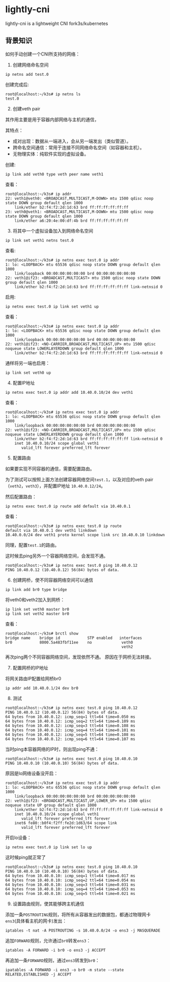 # lightly-cni
lightly-cni is a lightweight CNI fork3s/kubernetes


## 背景知识

如何手动创建一个CNI所支持的网络： 

1. 创建网络命名空间

```
ip netns add test.0
```

创建完成后: 

```shell
root@localhost:~/k3s# ip netns ls
test.0
```

2. 创建veth pair

其作用主要是用于容器内部网络与主机的通信， 

其特点：

+ 成对出现：数据从一端进入，会从另一端发出（类似管道）。
+ 跨命名空间通信：常用于连接不同网络命名空间（如容器和主机）。
+ 无物理实体：纯软件实现的虚拟设备。

创建: 

```
ip link add veth0 type veth peer name veth1
```

查看：

```shell
root@localhost:~/k3s# ip addr
22: veth1@veth0: <BROADCAST,MULTICAST,M-DOWN> mtu 1500 qdisc noop state DOWN group default qlen 1000
    link/ether b2:f4:f2:2d:1d:63 brd ff:ff:ff:ff:ff:ff
23: veth0@veth1: <BROADCAST,MULTICAST,M-DOWN> mtu 1500 qdisc noop state DOWN group default qlen 1000
    link/ether a6:20:4e:00:df:4b brd ff:ff:ff:ff:ff:ff
```

3. 将其中一个虚拟设备加入到网络命名空间

```
ip link set veth1 netns test.0
```

查看:

```shell
root@localhost:~/k3s# ip netns exec test.0 ip addr
1: lo: <LOOPBACK> mtu 65536 qdisc noop state DOWN group default qlen 1000
    link/loopback 00:00:00:00:00:00 brd 00:00:00:00:00:00
22: veth1@if23: <BROADCAST,MULTICAST> mtu 1500 qdisc noop state DOWN group default qlen 1000
    link/ether b2:f4:f2:2d:1d:63 brd ff:ff:ff:ff:ff:ff link-netnsid 0
```

启用:

```
ip netns exec test.0 ip link set veth1 up
```
查看：
```shell
root@localhost:~/k3s# ip netns exec test.0 ip addr
1: lo: <LOOPBACK> mtu 65536 qdisc noop state DOWN group default qlen 1000
    link/loopback 00:00:00:00:00:00 brd 00:00:00:00:00:00
22: veth1@if23: <NO-CARRIER,BROADCAST,MULTICAST,UP> mtu 1500 qdisc noqueue state LOWERLAYERDOWN group default qlen 1000
    link/ether b2:f4:f2:2d:1d:63 brd ff:ff:ff:ff:ff:ff link-netnsid 0
```

通样将另一端也启用：
```
ip link set veth0 up
```

4. 配置IP地址

```
ip netns exec test.0 ip addr add 10.40.0.10/24 dev veth1
```
查看：
```shell
root@localhost:~/k3s# ip netns exec test.0 ip addr
1: lo: <LOOPBACK> mtu 65536 qdisc noop state DOWN group default qlen 1000
    link/loopback 00:00:00:00:00:00 brd 00:00:00:00:00:00
22: veth1@if23: <NO-CARRIER,BROADCAST,MULTICAST,UP> mtu 1500 qdisc noqueue state LOWERLAYERDOWN group default qlen 1000
    link/ether b2:f4:f2:2d:1d:63 brd ff:ff:ff:ff:ff:ff link-netnsid 0
    inet 10.40.0.10/24 scope global veth1
       valid_lft forever preferred_lft forever
```

5. 配置路由

如果要实现不同容器的通信，需要配置路由。

为了测试可以按照上面方法创建容器网络空间`test.1`，以及对应的veth pair（`veth2`，`veth3`），并配置IP地址 `10.40.0.12/24`。

然后配置路由：

```
ip netns exec test.0 ip route add default via 10.40.0.1
```

查看：

```shell
root@localhost:~/k3s# ip netns exec test.0 ip route
default via 10.40.0.1 dev veth1 linkdown 
10.40.0.0/24 dev veth1 proto kernel scope link src 10.40.0.10 linkdown 
```

同理，配置`test.1`的路由。

这时候去ping另外一个容器网络空间，会发现不通。

```shell
root@localhost:~/k3s# ip netns exec test.0 ping 10.40.0.12
PING 10.40.0.12 (10.40.0.12) 56(84) bytes of data.
```

6. 创建网桥，使不同容器网络空间可以通信

```
ip link add br0 type bridge
```

将veth0和veth2加入到网桥：

```
ip link set veth0 master br0
ip link set veth2 master br0
```

查看：
```shell
root@localhost:~/k3s# brctl show
bridge name	   bridge id		    STP enabled	  interfaces
br0		       8000.5a483fbf11ee	no		       veth0
							                       veth2
```

再次ping两个不同容器网络空间，发现依然不通。 原因在于网桥无法转接。

7. 配置网桥的IP地址

将网关路由IP配置给网桥br0 

```
ip addr add 10.40.0.1/24 dev br0
```

8. 测试

```shell
root@localhost:~/k3s# ip netns exec test.0 ping 10.40.0.12
PING 10.40.0.12 (10.40.0.12) 56(84) bytes of data.
64 bytes from 10.40.0.12: icmp_seq=1 ttl=64 time=0.050 ms
64 bytes from 10.40.0.12: icmp_seq=2 ttl=64 time=0.109 ms
64 bytes from 10.40.0.12: icmp_seq=3 ttl=64 time=0.108 ms
64 bytes from 10.40.0.12: icmp_seq=4 ttl=64 time=0.101 ms
64 bytes from 10.40.0.12: icmp_seq=5 ttl=64 time=0.108 ms
64 bytes from 10.40.0.12: icmp_seq=6 ttl=64 time=0.107 ms
```

当时ping本容器网络的IP时，则出现ping不通：

```shell
root@localhost:~/k3s# ip netns exec test.0 ping 10.40.0.10
PING 10.40.0.10 (10.40.0.10) 56(84) bytes of data.

```

原因是lo网络设备没开启：
```
root@localhost:~/k3s# ip netns exec test.0 ip addr
1: lo: <LOOPBACK> mtu 65536 qdisc noop state DOWN group default qlen 1000
    link/loopback 00:00:00:00:00:00 brd 00:00:00:00:00:00
22: veth1@if23: <BROADCAST,MULTICAST,UP,LOWER_UP> mtu 1500 qdisc noqueue state UP group default qlen 1000
    link/ether b2:f4:f2:2d:1d:63 brd ff:ff:ff:ff:ff:ff link-netnsid 0
    inet 10.40.0.10/24 scope global veth1
       valid_lft forever preferred_lft forever
    inet6 fe80::b0f4:f2ff:fe2d:1d63/64 scope link 
       valid_lft forever preferred_lft forever
```

开启lo设备：

```
ip netns exec test.0 ip link set lo up
```

这时候ping就正常了

```shell
root@localhost:~/k3s# ip netns exec test.0 ping 10.40.0.10
PING 10.40.0.10 (10.40.0.10) 56(84) bytes of data.
64 bytes from 10.40.0.10: icmp_seq=1 ttl=64 time=0.017 ms
64 bytes from 10.40.0.10: icmp_seq=2 ttl=64 time=0.054 ms
64 bytes from 10.40.0.10: icmp_seq=3 ttl=64 time=0.031 ms
64 bytes from 10.40.0.10: icmp_seq=4 ttl=64 time=0.053 ms
64 bytes from 10.40.0.10: icmp_seq=5 ttl=64 time=0.021 ms
```

9. 设置路由规则，使其能够跨主机通信

添加一条`POSTROUTING`规则，将所有从容器发出的数据包，都通过物理网卡`ens3`(具体看主机的网卡)发出：

```
iptables -t nat -A POSTROUTING -s 10.40.0.0/24 -o ens3 -j MASQUERADE
```

追加`FORWARD`规则，允许通过`br0`转发`ens3`：
```
iptables -A FORWARD -i br0 -o ens3 -j ACCEPT
```

再追加一条`FORWARD`规则，通过`ens3`转发到`br0`：

```
ipatables -A FORWARD -i ens3 -o br0 -m state --state RELATED,ESTABLISHED -j ACCEPT
```